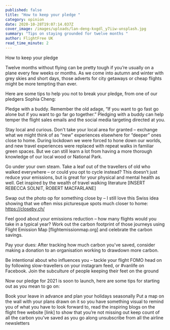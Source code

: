 ```yaml
---
published: false
title: "How to keep your pledge "
category: opinion
date: 2020-10-28T19:07:14.037Z
cover_image: /images/uploads/lan-deng-kxgdl_y7iiw-unsplash.jpg
summary: "Tips on staying grounded for twelve months "
author: FlightFree UK
read_time_minute: 2
---
```

How to keep your pledge

Twelve months without flying can be pretty tough if you’re usually on a plane every few weeks or months. As we come into autumn and winter with grey skies and short days, those adverts for city getaways or cheap flights might be more tempting than ever. 

Here are some tips to help you not to break your pledge, from one of our pledgers Sophia Cheng:

Pledge with a buddy. Remember the old adage, “If you want to go fast go alone but if you want to go far go together.” Pledging with a buddy can help temper the flight sales emails and the social media targeting directed at you.

Stay local and curious. Don't take your local area for granted – exchange what we might think of as “new” experiences elsewhere for “deeper” ones close to home.  During lockdown we were forced to hone down our worlds, and new travel experiences were replaced with repeat walks in familiar green spaces. But we can still learn a lot from having a more thorough knowledge of our local wood or National Park.

Go under your own steam. Take a leaf out of the travellers of old who walked everywhere – or could you opt to cycle instead? This doesn’t just reduce your emissions, but is great for your physical and mental health as well. Get inspired by the wealth of travel walking literature \[INSERT REBECCA SOLNIT, ROBERT MACFARLANE]

Swap out the photo op for something close by – I still love this Swiss idea showing that we often miss picturesque spots much closer to home: https://closeby.ch/

Feel good about your emissions reduction – how many flights would you take in a typical year? Work out the carbon footprint of those journeys using Flight Emission Map \[flightemissionmap.org] and celebrate the carbon savings.

Pay your dues: After tracking how much carbon you've saved, consider making a donation to an organisation working to drawdown more carbon. 

Be intentional about who influences you – tackle your flight FOMO head on by following slow-travellers on your instagram feed, or #vanlife on Facebook. Join the subculture of people keeping their feet on the ground

Now our pledge for 2021 is soon to launch, here are some tips for starting out as you mean to go on:

Book your leave in advance and plan your holidays seasonally 
Put a map on the wall with your plans drawn on it so you have something visual to remind you of what you have to look forward to, 
read the inspiring blogs on the flight free website \[link] to show that you’re not missing out 
keep count of all the carbon you’ve saved as you go along 
unsubscribe from all the airline newsletters